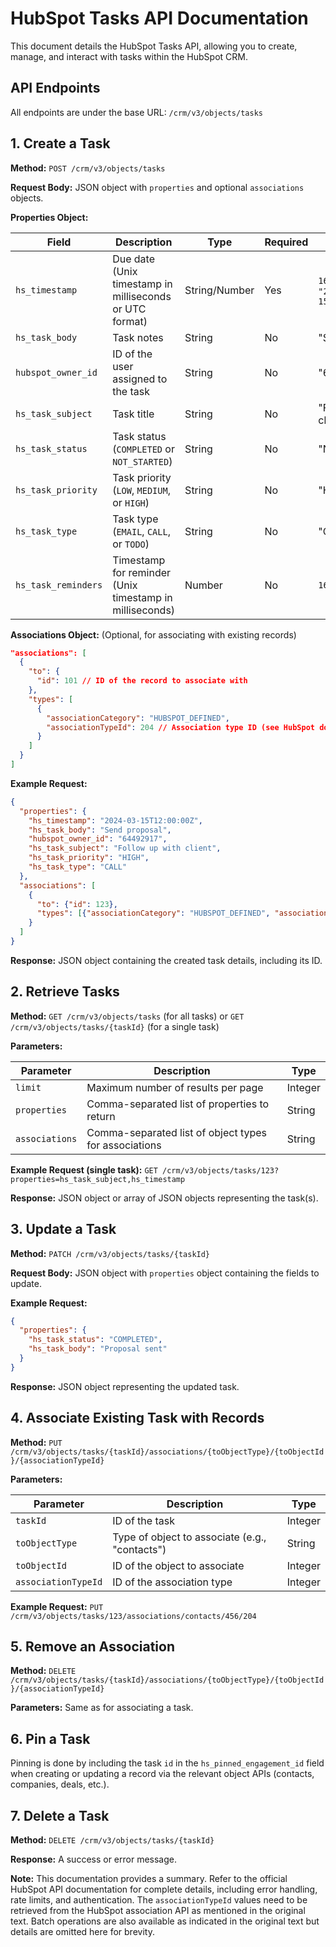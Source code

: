 # HubSpot Tasks API Documentation

This document details the HubSpot Tasks API, allowing you to create, manage, and interact with tasks within the HubSpot CRM.

## API Endpoints

All endpoints are under the base URL: `/crm/v3/objects/tasks`

## 1. Create a Task

**Method:** `POST /crm/v3/objects/tasks`

**Request Body:**  JSON object with `properties` and optional `associations` objects.

**Properties Object:**

| Field             | Description                                                              | Type             | Required | Example                               |
|----------------------|--------------------------------------------------------------------------|-----------------|----------|---------------------------------------|
| `hs_timestamp`     | Due date (Unix timestamp in milliseconds or UTC format)                 | String/Number   | Yes      | `1678886400000` or `"2024-03-15T12:00:00Z"` |
| `hs_task_body`     | Task notes                                                              | String           | No       | "Send proposal"                       |
| `hubspot_owner_id` | ID of the user assigned to the task                                      | String           | No       | "64492917"                           |
| `hs_task_subject`  | Task title                                                              | String           | No       | "Follow-up with client"              |
| `hs_task_status`   | Task status (`COMPLETED` or `NOT_STARTED`)                             | String           | No       | "NOT_STARTED"                        |
| `hs_task_priority` | Task priority (`LOW`, `MEDIUM`, or `HIGH`)                               | String           | No       | "HIGH"                               |
| `hs_task_type`     | Task type (`EMAIL`, `CALL`, or `TODO`)                                   | String           | No       | "CALL"                                |
| `hs_task_reminders`| Timestamp for reminder (Unix timestamp in milliseconds)                   | Number           | No       | `1678886400000`                       |


**Associations Object:** (Optional, for associating with existing records)

```json
"associations": [
  {
    "to": {
      "id": 101 // ID of the record to associate with
    },
    "types": [
      {
        "associationCategory": "HUBSPOT_DEFINED",
        "associationTypeId": 204 // Association type ID (see HubSpot docs for available IDs)
      }
    ]
  }
]
```

**Example Request:**

```json
{
  "properties": {
    "hs_timestamp": "2024-03-15T12:00:00Z",
    "hs_task_body": "Send proposal",
    "hubspot_owner_id": "64492917",
    "hs_task_subject": "Follow up with client",
    "hs_task_priority": "HIGH",
    "hs_task_type": "CALL"
  },
  "associations": [
    {
      "to": {"id": 123},
      "types": [{"associationCategory": "HUBSPOT_DEFINED", "associationTypeId": 204}]
    }
  ]
}
```

**Response:**  JSON object containing the created task details, including its ID.


## 2. Retrieve Tasks

**Method:** `GET /crm/v3/objects/tasks` (for all tasks) or `GET /crm/v3/objects/tasks/{taskId}` (for a single task)

**Parameters:**

| Parameter     | Description                                      | Type    |
|---------------|--------------------------------------------------|---------|
| `limit`       | Maximum number of results per page               | Integer |
| `properties`  | Comma-separated list of properties to return    | String  |
| `associations`| Comma-separated list of object types for associations | String  |


**Example Request (single task):** `GET /crm/v3/objects/tasks/123?properties=hs_task_subject,hs_timestamp`

**Response:** JSON object or array of JSON objects representing the task(s).


## 3. Update a Task

**Method:** `PATCH /crm/v3/objects/tasks/{taskId}`

**Request Body:** JSON object with `properties` object containing the fields to update.

**Example Request:**

```json
{
  "properties": {
    "hs_task_status": "COMPLETED",
    "hs_task_body": "Proposal sent"
  }
}
```

**Response:** JSON object representing the updated task.


## 4. Associate Existing Task with Records

**Method:** `PUT /crm/v3/objects/tasks/{taskId}/associations/{toObjectType}/{toObjectId}/{associationTypeId}`

**Parameters:**

| Parameter       | Description                                    | Type    |
|-----------------|------------------------------------------------|---------|
| `taskId`         | ID of the task                                  | Integer |
| `toObjectType`  | Type of object to associate (e.g., "contacts") | String  |
| `toObjectId`    | ID of the object to associate                 | Integer |
| `associationTypeId` | ID of the association type                     | Integer |


**Example Request:** `PUT /crm/v3/objects/tasks/123/associations/contacts/456/204`


## 5. Remove an Association

**Method:** `DELETE /crm/v3/objects/tasks/{taskId}/associations/{toObjectType}/{toObjectId}/{associationTypeId}`

**Parameters:** Same as for associating a task.


## 6. Pin a Task

Pinning is done by including the task `id` in the `hs_pinned_engagement_id` field when creating or updating a record via the relevant object APIs (contacts, companies, deals, etc.).


## 7. Delete a Task

**Method:** `DELETE /crm/v3/objects/tasks/{taskId}`

**Response:**  A success or error message.


**Note:**  This documentation provides a summary. Refer to the official HubSpot API documentation for complete details, including error handling, rate limits, and authentication.  The `associationTypeId` values need to be retrieved from the HubSpot association API as mentioned in the original text.  Batch operations are also available as indicated in the original text but details are omitted here for brevity.
